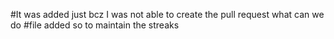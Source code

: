 #It was added just bcz I was not able to create the pull request
what can we do
#file added so to maintain the streaks
